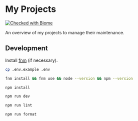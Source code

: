 # My Projects

[![Checked with Biome](https://img.shields.io/badge/Checked_with-Biome-60a5fa?style=flat&logo=biome)](https://biomejs.dev)

An overview of my projects to manage their maintenance.

## Development

Install [fnm](https://github.com/Schniz/fnm) (if necessary).

```bash
cp .env.example .env
```

```bash
fnm install && fnm use && node --version && npm --version
```

```bash
npm install
```

```bash
npm run dev
```

```bash
npm run lint
```

```bash
npm run format
```
